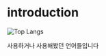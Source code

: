 # introduction

![Top Langs](https://github-readme-stats.vercel.app/api/top-langs/?username=nuke1115&layout=pie&theme=dracula)

사용하거나 사용해봤던 언어들입니다
